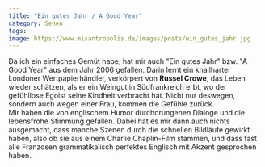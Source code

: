 ```yaml
---
title: "Ein gutes Jahr / A Good Year"
category: Sehen
tags: 
image: https://www.misantropolis.de/images/posts/ein_gutes_jahr.jpg
---
```


Da ich ein einfaches Gemüt habe, hat mir auch "Ein gutes Jahr" bzw. "A Good Year" aus dem Jahr 2006 gefallen. Darin lernt ein knallharter Londoner Wertpapierhändler, verkörpert von **Russel Crowe**, das Leben wieder schätzen, als er ein Weingut in Südfrankreich erbt, wo der gefühllose Egoist seine Kindheit verbracht hat. Nicht nur deswegen, sondern auch wegen einer Frau, kommen die Gefühle zurück.  
Mir haben die von englischem Humor durchdrungenen Dialoge und die lebensfrohe Stimmung gefallen. Dabei hat es mir dann auch nichts ausgemacht, dass manche Szenen durch die schnellen Bildläufe gewirkt haben, also ob sie aus einem Charlie Chaplin-Film stammen, und dass fast alle Franzosen grammatikalisch perfektes Englisch mit Akzent gesprochen haben.